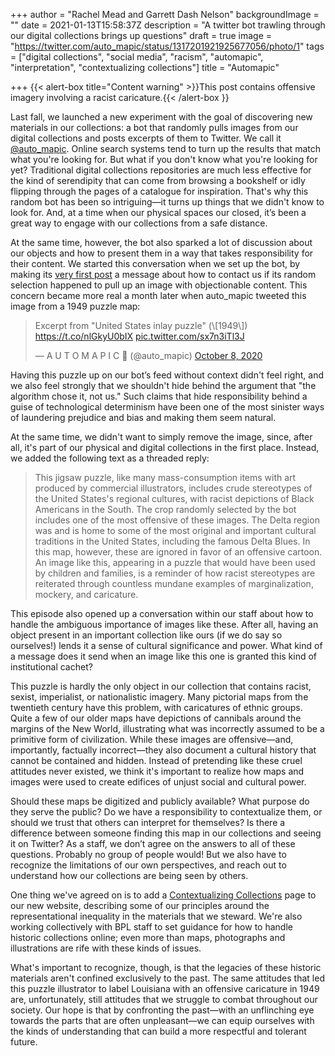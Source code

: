 +++
author = "Rachel Mead and Garrett Dash Nelson"
backgroundImage = ""
date = 2021-01-13T15:58:37Z
description = "A twitter bot trawling through our digital collections brings up questions"
draft = true
image = "https://twitter.com/auto_mapic/status/1317201921925677056/photo/1"
tags = ["digital collections", "social media", "racism", "automapic", "interpretation", "contextualizing collections"]
title = "Automapic"

+++
{{< alert-box title="Content warning" >}}This post contains offensive imagery involving a racist caricature.{{< /alert-box }}

Last fall, we launched a new experiment with the goal of discovering new materials in our collections: a bot that randomly pulls images from our digital collections and posts excerpts of them to Twitter. We call it [@auto_mapic](https://twitter.com/auto_mapic). Online search systems tend to turn up the results that match what you're looking for. But what if you don't know what you're looking for yet? Traditional digital collections repositories are much less effective for the kind of serendipity that can come from browsing a bookshelf or idly flipping through the pages of a catalogue for inspiration. That's why this random bot has been so intriguing—it turns up things that we didn't know to look for. And, at a time when our physical spaces our closed, it’s been a great way to engage with our collections from a safe distance.

At the same time, however, the bot also sparked a lot of discussion about our objects and how to present them in a way that takes responsibility for their content. We started this conversation when we set up the bot, by making its [very first post](https://twitter.com/auto_mapic/status/1301547799062945794) a message about how to contact us if its random selection happened to pull up an image with objectionable content. This concern became  more real a month later when auto_mapic tweeted this image from a 1949 puzzle map:

<blockquote class="twitter-tweet"><p lang="en" dir="ltr">Excerpt from "United States inlay puzzle" (\[1949\]) <a href="https://t.co/nlGkyU0bIX">https://t.co/nlGkyU0bIX</a> <a href="https://t.co/sx7n3iTl3J">pic.twitter.com/sx7n3iTl3J</a></p>— A U T O M A P I C 🤖 (@auto_mapic) <a href="https://twitter.com/auto_mapic/status/1314197117007802368?ref_src=twsrc%5Etfw">October 8, 2020</a></blockquote> <script async src="https://platform.twitter.com/widgets.js" charset="utf-8"></script>

Having this puzzle up on our bot’s feed without context didn't feel right, and we also feel strongly that we shouldn't hide behind the argument that "the algorithm chose it, not us." Such claims that hide responsibility behind a guise of technological determinism have been one of the most sinister ways of laundering prejudice and bias and making them seem natural.

At the same time, we didn't want to simply remove the image, since, after all, it's part of our physical and digital collections in the first place. Instead, we added the following text as a threaded reply:

> This jigsaw puzzle, like many mass-consumption items with art produced by commercial illustrators, includes crude stereotypes of the United States's regional cultures, with racist depictions of Black Americans in the South. The crop randomly selected by the bot includes one of the most offensive of these images. The Delta region was and is home to some of the most original and important cultural traditions in the United States, including the famous Delta Blues. In this map, however, these are ignored in favor of an offensive cartoon. An image like this, appearing in a puzzle that would have been used by children and families, is a reminder of how racist stereotypes are reiterated through countless mundane examples of marginalization, mockery, and caricature.

This episode also opened up a conversation within our staff about how to handle the ambiguous importance of images like these. After all, having an object present in an important collection like ours (if we do say so ourselves!) lends it a sense of cultural significance and power. What kind of a message does it send when an image like this one is granted this kind of institutional cachet?

This puzzle is hardly the only object in our collection that contains racist, sexist, imperialist, or nationalistic imagery. Many pictorial maps from the twentieth century have this problem, with caricatures of ethnic groups. Quite a few of our older maps have depictions of cannibals around the margins of the New World, illustrating what was incorrectly assumed to be a primitive form of civilization. While these images are offensive—and, importantly, factually incorrect—they also document a cultural history that cannot be contained and hidden. Instead of pretending like these cruel attitudes never existed, we think it's important to realize how maps and images were used to create edifices of unjust social and cultural power.

Should these maps be digitized and publicly available? What purpose do they serve the public? Do we have a responsibility to contextualize them, or should we trust that others can interpret for themselves? Is there a difference between someone finding this map in our collections and seeing it on Twitter? As a staff, we don’t agree on the answers to all of these questions. Probably no group of people would! But we also have to recognize the limitations of our own perspectives, and reach out to understand how our collections are being seen by others.

One thing we've agreed on is to add a [Contextualizing Collections](https://www.leventhalmap.org/collections/contextualizing-collections/) page to our new website, describing some of our principles around the representational inequality in the materials that we steward. We're also working collectively with BPL staff to set guidance for how to handle historic collections online; even more than maps, photographs and illustrations are rife with these kinds of issues.

What's important to recognize, though, is that the legacies of these historic materials aren't confined exclusively to the past. The same attitudes that led this puzzle illustrator to label Louisiana with an offensive caricature in 1949 are, unfortunately, still attitudes that we struggle to combat throughout our society. Our hope is that by confronting the past—with an unflinching eye towards the parts that are often unpleasant—we can equip ourselves with the kinds of understanding that can build a more respectful and tolerant future.